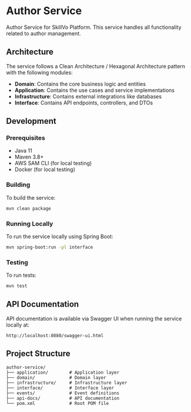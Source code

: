 # Author Service

Author Service for SkillVo Platform. This service handles all functionality related to author management.

## Architecture

The service follows a Clean Architecture / Hexagonal Architecture pattern with the following modules:

- **Domain**: Contains the core business logic and entities
- **Application**: Contains the use cases and service implementations
- **Infrastructure**: Contains external integrations like databases
- **Interface**: Contains API endpoints, controllers, and DTOs

## Development

### Prerequisites

- Java 11
- Maven 3.8+
- AWS SAM CLI (for local testing)
- Docker (for local testing)

### Building

To build the service:

```bash
mvn clean package
```

### Running Locally

To run the service locally using Spring Boot:

```bash
mvn spring-boot:run -pl interface
```

### Testing

To run tests:

```bash
mvn test
```

## API Documentation

API documentation is available via Swagger UI when running the service locally at:

```
http://localhost:8080/swagger-ui.html
```

## Project Structure

```
author-service/
├── application/        # Application layer
├── domain/             # Domain layer
├── infrastructure/     # Infrastructure layer
├── interface/          # Interface layer
├── events/             # Event definitions
├── api-docs/           # API documentation
└── pom.xml             # Root POM file
``` 